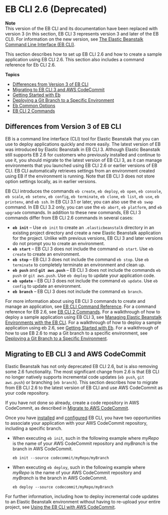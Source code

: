 # EB CLI 2\.6 \(Deprecated\)<a name="eb-cli"></a>

**Note**  
 This version of the EB CLI and its documentation have been replaced with version 3 \(in this section, EB CLI 3 represents version 3 and later of the EB CLI\)\. For information on the new version, see [The Elastic Beanstalk Command Line Interface \(EB CLI\)](eb-cli3.md)\. 

This section describes how to set up EB CLI 2\.6 and how to create a sample application using EB CLI 2\.6\. This section also includes a command reference for Eb CLI 2\.6\.

**Topics**
+ [Differences from Version 3 of EB CLI](#eb-cli2-differences)
+ [Migrating to EB CLI 3 and AWS CodeCommit](#eb-cli2-migrating)
+ [Getting Started with Eb](command-reference-get-started.md)
+ [Deploying a Git Branch to a Specific Environment](command-reference-branch-environment.md)
+ [Eb Common Options](eb-cmd-options.md)
+ [EB CLI 2 Commands](eb-cmd-commands.md)

## Differences from Version 3 of EB CLI<a name="eb-cli2-differences"></a>

EB is a command line interface \(CLI\) tool for Elastic Beanstalk that you can use to deploy applications quickly and more easily\. The latest version of EB was introduced by Elastic Beanstalk in EB CLI 3\. Although Elastic Beanstalk still supports EB 2\.6 for customers who previously installed and continue to use it, you should migrate to the latest version of EB CLI 3, as it can manage environments that you launched using EB CLI 2\.6 or earlier versions of EB CLI\. EB CLI automatically retrieves settings from an environment created using EB if the environment is running\. Note that EB CLI 3 does not store option settings locally, as in earlier versions\.

EB CLI introduces the commands `eb create`, `eb deploy`, `eb open`, `eb console`, `eb scale`, `eb setenv`, `eb config`, `eb terminate`, `eb clone`, `eb list`, `eb use`, `eb printenv`, and `eb ssh`\. In EB CLI 3\.1 or later, you can also use the `eb swap` command\. In EB CLI 3\.2 only, you can use the `eb abort`, `eb platform`, and `eb upgrade` commands\. In addition to these new commands, EB CLI 3 commands differ from EB CLI 2\.6 commands in several cases:
+ **`eb init`** – Use `eb init` to create an `.elasticbeanstalk` directory in an existing project directory and create a new Elastic Beanstalk application for the project\. Unlike with previous versions, EB CLI 3 and later versions do not prompt you to create an environment\.
+ **`eb start`** – EB CLI 3 does not include the command `eb start`\. Use `eb create` to create an environment\.
+ **`eb stop`** – EB CLI 3 does not include the command `eb stop`\. Use `eb terminate` to completely terminate an environment and clean up\.
+ **`eb push`** and **`git aws.push`** – EB CLI 3 does not include the commands `eb push` or `git aws.push`\. Use `eb deploy` to update your application code\.
+ **`eb update`** – EB CLI 3 does not include the command `eb update`\. Use `eb config` to update an environment\.
+ **`eb branch`** – EB CLI 3 does not include the command `eb branch`\.

For more information about using EB CLI 3 commands to create and manage an application, see [EB CLI Command Reference](eb3-cmd-commands.md)\. For a command reference for EB 2\.6, see [EB CLI 2 Commands](eb-cmd-commands.md)\. For a walkthrough of how to deploy a sample application using EB CLI 3, see [Managing Elastic Beanstalk Environments with the EB CLI](eb-cli3-getting-started.md)\. For a walkthrough of how to deploy a sample application using eb 2\.6, see [Getting Started with Eb](command-reference-get-started.md)\. For a walkthrough of how to use EB 2\.6 to map a Git branch to a specific environment, see [Deploying a Git Branch to a Specific Environment](command-reference-branch-environment.md)\. 

## Migrating to EB CLI 3 and AWS CodeCommit<a name="eb-cli2-migrating"></a>

Elastic Beanstalk has not only deprecated EB CLI 2\.6, but is also removing some 2\.6 functionality\. The most significant change from 2\.6 is that EB CLI no longer natively supports incremental code updates \(`eb push`, `git aws.push`\) or branching \(`eb branch`\)\. This section describes how to migrate from EB CLI 2\.6 to the latest version of EB CLI and use AWS CodeCommit as your code repository\.

If you have not done so already, create a code repository in AWS CodeCommit, as described in [Migrate to AWS CodeCommit](https://docs.aws.amazon.com/codecommit/latest/userguide/how-to-migrate-repository.html)\.

Once you have [installed](eb-cli3-install.md) and [configured](eb-cli3-configuration.md) EB CLI, you have two opportunities to associate your application with your AWS CodeCommit repository, including a specific branch\. 
+ When executing `eb init`, such in the following example where *myRepo* is the name of your AWS CodeCommit repository and *myBranch* is the branch in AWS CodeCommit\.

  ```
  eb init --source codecommit/myRepo/myBranch
  ```
+ When executing `eb deploy`, such in the following example where *myRepo* is the name of your AWS CodeCommit repository and *myBranch* is the branch in AWS CodeCommit\.

  ```
  eb deploy --source codecommit/myRepo/myBranch
  ```

For further information, including how to deploy incremental code updates to an Elastic Beanstalk environment without having to re\-upload your entire project, see [Using the EB CLI with AWS CodeCommit](eb-cli-codecommit.md)\.